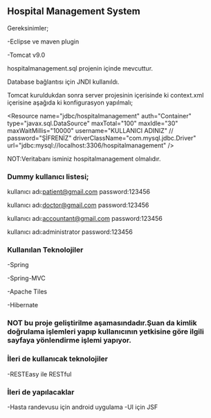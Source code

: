 ## Hospital Management System

Gereksinimler;

-Eclipse ve maven plugin

-Tomcat v9.0

hospitalmanagement.sql projenin içinde mevcuttur.

Database bağlantısı için JNDI kullanıldı.

Tomcat kuruldukdan sonra server projesinin içerisinde ki context.xml içerisine aşağıda ki konfigurasyon yapılmalı;

<Resource name="jdbc/hospitalmanagement" auth="Container" type="javax.sql.DataSource"
		maxTotal="100" maxIdle="30" maxWaitMillis="10000" username="KULLANICI ADINIZ" //
		password="ŞİFRENİZ" driverClassName="com.mysql.jdbc.Driver"
		url="jdbc:mysql://localhost:3306/hospitalmanagement" />
    
NOT:Veritabanı isminiz hospitalmanagement olmalıdır.

### Dummy kullanıcı listesi;
kullanıcı adı:patient@gmail.com  password:123456

kullanıcı adı:doctor@gmail.com  password:123456

kullanıcı adı:accountant@gmail.com  password:123456

kullanıcı adı:administrator  password:123456

### Kullanılan Teknolojiler

-Spring

-Spring-MVC

-Apache Tiles

-Hibernate

### NOT bu proje geliştirilme aşamasındadır.Şuan da kimlik doğrulama işlemleri yapıp kullanıcının yetkisine göre ilgili sayfaya yönlendirme işlemi yapıyor.

### İleri de kullanıcak teknolojiler
-RESTEasy ile RESTful

### İleri de yapılacaklar
-Hasta randevusu için android uygulama
-UI için JSF


